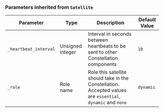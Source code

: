 <!-- markdownlint-disable MD041 -->
### Parameters inherited from `Satellite`

| Parameter | Type | Description | Default Value |
|-----------|------|-------------|---------------|
| `_heartbeat_interval` | Unsigned integer | Interval in seconds between heartbeats to be sent to other Constellation components | `10` |
| `_role` | Role name | Role this satellite should take in the Constellation. Accepted values are `essential`, `dynamic` and `none` | `dynamic` |
